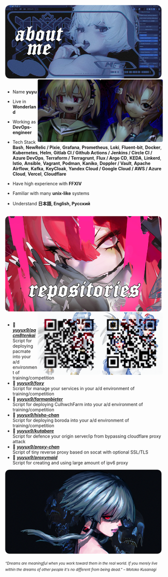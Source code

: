<div>
<img src="./bg.png" width="500" />
<img src="./idk.png" width="200" align="right" />
<img src="./idk2.png" width="200" align="right" />
<br/>
<br/>
  
- Name **yuyu**

- Live in **Wonderland**

- Working as **DevOps-engineer**

- Tech Stack **Bash**, **NewRelic / Pixie**, **Grafana**, **Prometheus**, **Loki**, **Fluent-bit**, **Docker**, **Kubernetes**, **Helm**, **Gitlab CI / Github Actions / Jenkins / Circle CI / Azure DevOps**, **Terraform / Terragrunt**, **Flux / Argo CD**, **KEDA**, **Linkerd**, **Istio**, **Ansible**, **Vagrant**, **Podman**, **Kaniko**, **Doppler / Vault**, **Apache Airflow**, **Kafka**, **KeyCloak**, **Yandex Cloud / Google Cloud / AWS / Azure Cloud**, **Vercel**, **Cloudflare**

- Have high experience with **FFXIV**
  
- Familiar with many **unix-like** systems

- Understand **日本語, English, Русский**
<br/>
<img src="./somesomesome.png" width="500" />
<img src="./tg.png" width="200" align="right" />
<img src="./ayo.png" width="200" align="right" />
<br/>
<br/>
  
- 📌 [***yuyux9/pacm8tenkai***](https://github.com/yuyux9/pacm8tenkai) <br/>
  Script for deploying pacmate into your a/d environment of training/competition
- 📌 [***yuyux9/foxy***](https://github.com/yuyux9/foxy) <br/>
  Script for manage your services in your a/d environment of training/competition
- 📌 [***yuyux9/farmanbieter***](https://github.com/yuyux9/farmanbieter) <br/>
  Script for deploying CulhwchFarm into your a/d environment of training/competition
- 📌 [***yuyux9/hisho-chan***](https://github.com/yuyux9/hisho-chan) <br/>
  Script for deploying boroda into your a/d environment of training/competition
- 📌 [***yuyux9/kutabare***](https://github.com/yuyux9/kutabare) <br/>
  Script for defence your origin server/ip from bypassing cloudflare proxy attack
- 📌 [***yuyux9/proxy-chan***](https://github.com/yuyux9/proxy-chan) <br/>
  Script of tiny reverse proxy based on socat with optional SSL/TLS
- 📌 [***yuyux9/proxymaid***](https://github.com/yuyux9/proxymaid) <br/>
  Script for creating and using large amount of ipv6 proxy

<img src="./final.png" width="500" /><br/>
  
<sub> *“Dreams are meaningful when you work toward them in the real world. If you merely live within the dreams of other people it's no different from being dead.” – Motoko Kusanagi* </sub>
</div>
